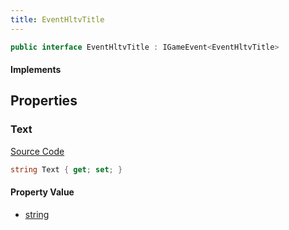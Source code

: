 ```yaml
---
title: EventHltvTitle
---
```


```csharp
public interface EventHltvTitle : IGameEvent<EventHltvTitle>
```

#### Implements

## Properties

### Text

[Source Code](https://github.com/swiftly-solution/swiftlys2/blob/main/managed/src/SwiftlyS2.Generated/GameEvents/Interfaces/EventHltvTitle.cs#L21)

```csharp
string Text { get; set; }
```

#### Property Value

- [string](https://learn.microsoft.com/dotnet/api/system.string)

